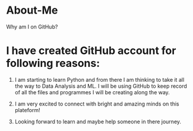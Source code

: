# About-Me
Why am I on GitHub?

# I have created GitHub account for following reasons:

1) I am starting to learn Python and from there I am thinking to take it all the way to Data Analysis and ML. I will be using GitHub to keep record of all the files and programmes I will be creating along the way.

2) I am very excited to connect with bright and amazing minds on this plateform!

3) Looking forward to learn and maybe help someone in there journey.
